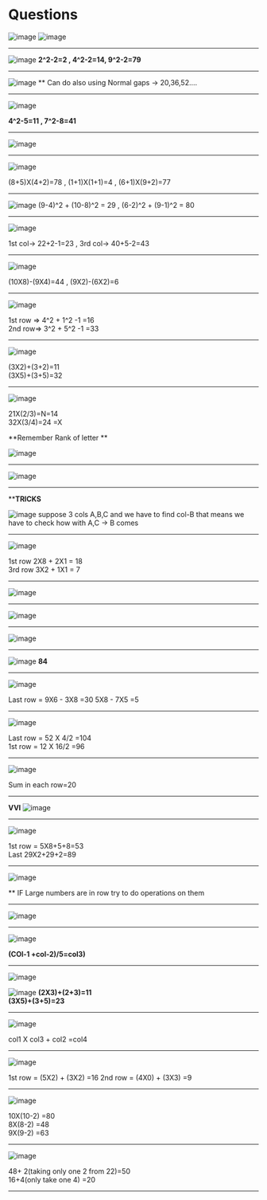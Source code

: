 # Questions

![image](https://user-images.githubusercontent.com/77873383/182404580-19a8a10c-0002-4679-8aa1-122320f0bd39.png)
![image](https://user-images.githubusercontent.com/77873383/182404669-e3390515-3127-4cc4-aafa-cfabaa5f8cab.png)


---

![image](https://user-images.githubusercontent.com/77873383/182405526-d4620da5-7572-451b-b59e-a5a7054cab24.png)
**2^2-2=2 , 4^2-2=14,  9^2-2=79**

---

![image](https://user-images.githubusercontent.com/77873383/182406502-a82a50e9-365b-4a31-a0b7-cbe503930658.png)
** Can do also using Normal gaps -> 20,36,52....

---

![image](https://user-images.githubusercontent.com/77873383/182407472-dbd36aad-352f-4903-8e05-8ec3d48f2ea8.png)

**4^2-5=11 , 7^2-8=41**

---

![image](https://user-images.githubusercontent.com/77873383/182408688-1acac065-9641-4215-b4e1-b0e51c9c7911.png)

---
![image](https://user-images.githubusercontent.com/77873383/182409313-7085a6cb-9d03-467b-b2c5-acd5f65c3482.png)

(8+5)X(4+2)=78  ,  (1+1)X(1+1)=4 , (6+1)X(9+2)=77

---
![image](https://user-images.githubusercontent.com/77873383/182410599-e0653024-7a5d-4296-8d33-71a1bccd7c03.png)
(9-4)^2 + (10-8)^2 = 29 ,     (6-2)^2 + (9-1)^2 = 80 

---
![image](https://user-images.githubusercontent.com/77873383/182411166-24e9f942-48b1-4667-b148-63ca60eba062.png)

1st col->  22+2-1=23 , 3rd col-> 40+5-2=43

---
![image](https://user-images.githubusercontent.com/77873383/182411667-5d291a41-71df-493b-b234-ca7ffc46d620.png)

(10X8)-(9X4)=44 ,   (9X2)-(6X2)=6

---
![image](https://user-images.githubusercontent.com/77873383/182412619-20b8a830-29c0-43e4-811d-c957546d930c.png)

1st row => 4^2 + 1^2 -1 =16 <br>
2nd row=> 3^2 + 5^2 -1 =33

---
![image](https://user-images.githubusercontent.com/77873383/182419726-957d6a27-f94e-45df-9fd1-fb967630e612.png)

(3X2)+(3+2)=11<br>
(3X5)+(3+5)=32

---
![image](https://user-images.githubusercontent.com/77873383/182420236-1d2dd2c7-652c-4a55-a8bc-7993a9ffff1c.png)

21X(2/3)=N=14<br>
32X(3/4)=24 =X <br>

**Remember Rank of letter **

![image](https://user-images.githubusercontent.com/77873383/182420597-7ca3bb4f-3591-49af-9a02-36a60ce8fc41.png)

---
![image](https://user-images.githubusercontent.com/77873383/182423008-c751d761-47bf-465d-9691-b18dc4dcf30b.png)

---
****TRICKS**

![image](https://user-images.githubusercontent.com/77873383/182423526-518e8cc2-7424-4e3b-8428-800b8ef40e8b.png)
suppose 3 cols A,B,C and we have to find col-B that means we have to check how with A,C -> B comes

---
![image](https://user-images.githubusercontent.com/77873383/182423814-9c67491b-7e9b-4e03-8d48-550d72d60daf.png)

1st row 2X8 + 2X1 = 18<br>
3rd row 3X2 + 1X1 = 7

---
![image](https://user-images.githubusercontent.com/77873383/182425314-f177c721-cbf9-4a7d-ac51-4ccfb2841ac9.png)

---

![image](https://user-images.githubusercontent.com/77873383/182425691-e3478518-0cd6-49d3-9fed-e8f2960416f0.png)

---

![image](https://user-images.githubusercontent.com/77873383/182426387-fa436a73-7adb-4031-9dab-e72cbd9c2e3a.png)

---

![image](https://user-images.githubusercontent.com/77873383/182614101-6c292e14-ddb2-4d59-99b8-f6321705ec39.png)
**84**

---
![image](https://user-images.githubusercontent.com/77873383/182614937-8354173b-b987-429f-8130-944cd3143898.png)

Last row = 9X6 - 3X8 =30
5X8 - 7X5 =5

---

![image](https://user-images.githubusercontent.com/77873383/182615168-1fb31513-604b-465f-87b1-e12f42e9a1a0.png)

Last row = 52 X 4/2 =104<br>
1st row = 12 X 16/2 =96

---
![image](https://user-images.githubusercontent.com/77873383/182616010-c5a43b61-a043-45e6-90dc-ab9df33530e5.png)

Sum in each row=20

---
**VVI**
![image](https://user-images.githubusercontent.com/77873383/182616629-4d8778e3-8aa9-464d-9700-c4af259d4af8.png)

---

![image](https://user-images.githubusercontent.com/77873383/182617211-9c74c7b8-efd4-43e5-8b5b-4ca1ac2bb6e2.png)

1st row = 5X8+5+8=53<br>
Last 29X2+29+2=89

---
![image](https://user-images.githubusercontent.com/77873383/182618033-03ea803d-697c-4abc-b646-a8fb6a1b25ee.png)

** IF Large numbers are in row try to do operations on them

---
![image](https://user-images.githubusercontent.com/77873383/182618848-8e9d0e9c-ffe3-4990-ac9b-f7a805f5deff.png)

---
![image](https://user-images.githubusercontent.com/77873383/182810505-98eef2ed-d679-4591-8efa-8e93576b7a9e.png)

**(COl-1 +col-2)/5=col3)**

---
![image](https://user-images.githubusercontent.com/77873383/182810908-61b1e632-296d-4b5e-8427-01841ebfc04c.png)

![image](https://user-images.githubusercontent.com/77873383/182811045-893d49d1-0408-4eeb-b910-b317f0d880a1.png)
**(2X3)+(2+3)=11<br>
(3X5)+(3+5)=23**

---

![image](https://user-images.githubusercontent.com/77873383/182811712-62ac8490-43e9-41a7-8c76-3a6319eef8d6.png)

col1 X col3 + col2 =col4

---
![image](https://user-images.githubusercontent.com/77873383/182812085-42320051-acae-4cb1-a327-6f76284c5f51.png)

1st row = (5X2) + (3X2) =16
2nd row = (4X0) + (3X3) =9

---

![image](https://user-images.githubusercontent.com/77873383/182812477-33551bf2-9f0b-4f37-b956-a7ea7e468355.png)

10X(10-2) =80 <br>
8X(8-2) =48 <br>
9X(9-2) =63

---
![image](https://user-images.githubusercontent.com/77873383/182812868-5852d42c-269d-4add-ad03-dba36660d06c.png)

48+ 2(taking only one 2 from 22)=50
<br>
16+4(only take one 4) =20

---
